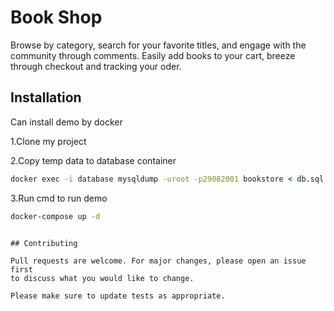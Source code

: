 # Book Shop

Browse by category, search for your favorite titles, and engage with the community through comments. Easily add books to your cart, breeze through checkout and tracking your oder. 

## Installation

Can install demo by docker

1.Clone my project

2.Copy temp data to database container
```cmd
docker exec -i database mysqldump -uroot -p29082001 bookstore < db.sql
```

3.Run cmd to run demo

```cmd
docker-compose up -d
```

```

## Contributing

Pull requests are welcome. For major changes, please open an issue first
to discuss what you would like to change.

Please make sure to update tests as appropriate.

